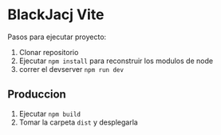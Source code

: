 # BlackJacj Vite

Pasos para ejecutar proyecto:

1. Clonar repositorio
2. Ejecutar ```npm install``` para reconstruir los modulos de node
3. correr el devserver ```npm run dev```

## Produccion

1. Ejecutar ```npm build```
2. Tomar la carpeta ```dist``` y desplegarla